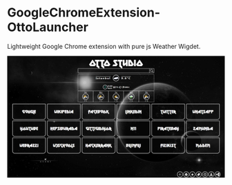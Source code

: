 # GoogleChromeExtension-OttoLauncher
Lightweight Google Chrome extension with pure js Weather Wigdet.

![alt text](https://github.com/Atacan-Celikkol/GoogleChromeExtension-OttoLauncher/blob/master/Preview.png?raw=true)
